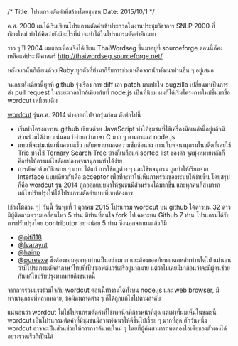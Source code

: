 /*
Title: โปรแกรมตัดคำที่สร้างโดยชุมชน
Date: 2015/10/1
*/

ค.ศ. 2000 ผมได้เริ่มเขียนโปรแกรมตัดคำเข้าประกวดในงานประชุมวิชาการ SNLP 2000 ที่เชียงใหม่ ทำให้คิดว่ายังมีอะไรที่น่าจะทำได้ในโปรแกรมตัดคำอีกมาก

ราว ๆ ปี 2004 ผมและเพื่อนจึงได้เขียน ThaiWordseg ขึ้นมาอยู่ที่ sourceforge ตอนนี้ก็คงเหลือแค่ประวัติศาสตร์ http://thaiwordseg.sourceforge.net/

หลังจากนั้นก็เขียนด้วย Ruby ทุกตัวที่ทำมาก็รับการช่วยเหลือจากนักพัฒนาท่านอื่น ๆ อยู่เสมอ 

จนกระทั่งเดี๋ยวนี้ยุคที่ github รุ่งเรือง การ diff เอา patch มาแปะใน bugzilla เปลี่ยนมาเป็นการส่ง pull request ในระยะเวลาใกล้เคียงกับที่ node.js เป็นที่นิยม ผมก็ได้เริ่มโครงการใหม่ขึ้นมาชื่อ wordcut เหมือนเดิม 

[wordcut](http://gitbub.com/veer66/wordcut) รุ่นค.ศ. 2014 ต่างออกไปจากรุ่นก่อน ดังต่อไปนี้ 
* เริ่มทำโครงการบน github เขียนด้วย JavaScript ทำให้ชุมชนที่ใช้เครื่องมือเหล่านี้อยู่แล้วมีส่วนร่วมได้ง่าย แน่นอนว่าง่ายกว่าภาษา C มาก ๆ  ตามกระแส node.js 
* แทนที่จะมุ่มเน้นเพิ่มความเร็ว กลับพยายามลดความซับซ้อนลง การเก็บพจนานุกรมในอดีตที่เคยใช้ Trie บ้างใช้ Ternary Search Tree บ้างก็เหลือแค่ sorted list ของคำ จุดมุ่งหมายหลักก็คือทำให้การแก้ไขดัดแปลงพจนานุกรมทำได้ง่าย
* การตัดคำด้วยวิธีหลาย ๆ แบบ ได้แก่ การใช้กฎต่าง ๆ และใช้พจนุกรม ถูกทำให้เรียกจาก Interface แบบเดียวกันคือ acceptor เพื่อที่จะทำให้เห็นภาพรวมของระบบได้ง่ายขึ้น 
โดยสรุปก็คือ wordcut รุ่น 2014 ถูกออกแบบมาให้ชุมชนมีส่วนร่วมได้มากขึ้น และทุกคนก็สามารถแก้ไขปรับปรุงให้ได้โปรแกรมตัดคำแบบที่เขาต้องการ 

[ช่วงโม้ล้วน ๆ] วันนี้ วันพุธที่ 1 ตุลาคม 2015 โปรแกรม wordcut บน github ได้ดาวบน 32 ดาว มีผู้ติดตามความเคลื่อนไหว 5 ท่าน มีท่านที่สนใจ fork ไปเฉพาะบน Github 7 ท่าน โปรแกรมได้รับการปรับปรุงโดย contributor อย่างน้อย 5 ท่าน ซึ่งนอกจากผมแล้วก็มี 
* [@piti118](http://github.com/piti118) 
* [@lvarayut](http://github.com/lvarayut) 
* [@hainp](http://github.com/hainp) 
* [@pureexe](http://github.com/pureexe) 
ซึ่งต้องขอบคุณทุกท่านเป็นอย่างมาก และต้องขออภัยหากตกหล่นท่านใดไป แน่นอนว่ามีโปรแกรมตัดคำภาษาไทยที่เป็นซอฟต์แวร์เสรีอยู่มากมาย แต่ว่าไม่เคยมีมาก่อนว่าจะมีผู้คนช่วยกันแก้ไขปรับปรุงมากมายถึงขนาดนี้

จากการร่วมแรงร่วมใจกับ wordcut ตอนนี้ทำงานได้ทั้งบน node.js และ web browser, มีพจนานุกรมที่หลากหลาย, ข้อผิดพลาดต่าง ๆ ก็ได้ถูกแก้ไขไปตามลำดับ 

แน่นอนว่า wordcut ไม่ใช่โปรแกรมตัดคำที่ใช้เทคนิคที่ก้าวหน้าที่สุด แต่เท่าที่ผมเห็นในขณะนี้ wordcut เป็นโปรแกรมตัดคำที่มีชุมชนมีส่วนพัฒนาให้ดีขึ้นไปเรื่อย ๆ มากที่สุด สักวันหนึ่ง wordcut อาจจะเป็นส่วนช่วยให้การการค้นพบใหม่ ๆ โดยที่ผู้ค้นสามารถทดลองไอเดียของตัวเองได้อย่างรวดเร็วก็เป็นได้